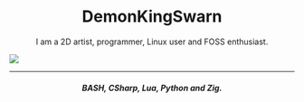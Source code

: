 <h1 align="center">
    DemonKingSwarn
</h1>
<p align="center">
    I am a 2D artist, programmer, Linux user and FOSS enthusiast.
</p>


![](https://github-readme-stats.vercel.app/api?username=DemonKingSwarn&theme=dark&show_icons=true)  

<hr>

<h4 align="center">
    <i>
        BASH, CSharp, Lua, Python and Zig.
    </i>
</h4>
